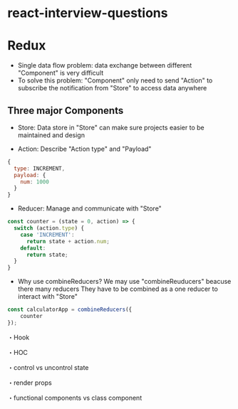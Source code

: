 # react-interview-questions



# Redux

- Single data flow problem: data exchange between different "Component" is very difficult
- To solve this problem: "Component" only need to send "Action" to subscribe the notification from "Store" 
                        to access data anywhere



## Three major Components
- Store: Data store in "Store" can make sure projects easier to be maintained and design

- Action: Describe "Action type" and "Payload"

```javascript
{
  type: INCREMENT,  
  payload: {
    num: 1000
  }  
}
```

- Reducer: Manage and communicate with "Store"

```javascript
const counter = (state = 0, action) => {
  switch (action.type) {
    case 'INCREMENT':
      return state + action.num;    
    default:
      return state;
  }
}
```


- Why use combineReducers?
We may use "combineReuducers" beacuse there many reducers
They have to be combined as a one reducer to interact with "Store"

```javascript
const calculatorApp = combineReducers({
    counter
});
```


・Hook

・HOC

・control vs uncontrol state

・render props

・functional components vs class component
